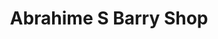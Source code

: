 ---
title: "Abrahime S Barry Shop"
url: /zwedru/abrahime-s-barry-shop-dehsuah-street/
shop: Lebensmittel
---